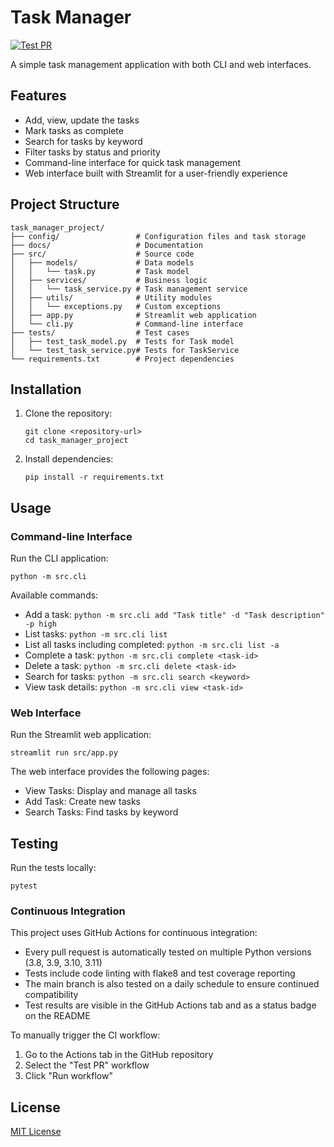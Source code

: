 # Task Manager

[![Test PR](https://github.com/yourusername/task-manager/actions/workflows/python-app.yml/badge.svg)](https://github.com/yourusername/task-manager/actions/workflows/python-app.yml)

A simple task management application with both CLI and web interfaces.

## Features

- Add, view, update the tasks
- Mark tasks as complete
- Search for tasks by keyword
- Filter tasks by status and priority
- Command-line interface for quick task management
- Web interface built with Streamlit for a user-friendly experience

## Project Structure

```
task_manager_project/
├── config/                 # Configuration files and task storage
├── docs/                   # Documentation
├── src/                    # Source code
│   ├── models/             # Data models
│   │   └── task.py         # Task model
│   ├── services/           # Business logic
│   │   └── task_service.py # Task management service
│   ├── utils/              # Utility modules
│   │   └── exceptions.py   # Custom exceptions
│   ├── app.py              # Streamlit web application
│   └── cli.py              # Command-line interface
├── tests/                  # Test cases
│   ├── test_task_model.py  # Tests for Task model
│   └── test_task_service.py# Tests for TaskService
└── requirements.txt        # Project dependencies
```

## Installation

1. Clone the repository:
   ```
   git clone <repository-url>
   cd task_manager_project
   ```

2. Install dependencies:
   ```
   pip install -r requirements.txt
   ```

## Usage

### Command-line Interface

Run the CLI application:

```
python -m src.cli
```

Available commands:

- Add a task: `python -m src.cli add "Task title" -d "Task description" -p high`
- List tasks: `python -m src.cli list`
- List all tasks including completed: `python -m src.cli list -a`
- Complete a task: `python -m src.cli complete <task-id>`
- Delete a task: `python -m src.cli delete <task-id>`
- Search for tasks: `python -m src.cli search <keyword>`
- View task details: `python -m src.cli view <task-id>`

### Web Interface

Run the Streamlit web application:

```
streamlit run src/app.py
```

The web interface provides the following pages:
- View Tasks: Display and manage all tasks
- Add Task: Create new tasks
- Search Tasks: Find tasks by keyword

## Testing

Run the tests locally:

```
pytest
```

### Continuous Integration

This project uses GitHub Actions for continuous integration:

- Every pull request is automatically tested on multiple Python versions (3.8, 3.9, 3.10, 3.11)
- Tests include code linting with flake8 and test coverage reporting
- The main branch is also tested on a daily schedule to ensure continued compatibility
- Test results are visible in the GitHub Actions tab and as a status badge on the README

To manually trigger the CI workflow:
1. Go to the Actions tab in the GitHub repository
2. Select the "Test PR" workflow
3. Click "Run workflow"

## License

[MIT License](LICENSE)
